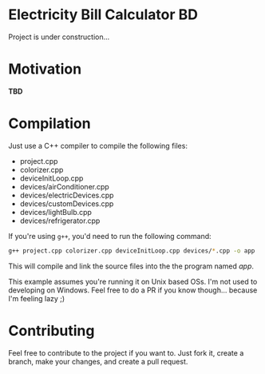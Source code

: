 # Electricity Bill Calculator BD

Project is under construction...

# Motivation

**TBD**

# Compilation

Just use a C++ compiler to compile the following files:

- project.cpp
- colorizer.cpp
- deviceInitLoop.cpp
- devices/airConditioner.cpp
- devices/electricDevices.cpp
- devices/customDevices.cpp
- devices/lightBulb.cpp
- devices/refrigerator.cpp

If you're using `g++`, you'd need to run the following command:

```sh
g++ project.cpp colorizer.cpp deviceInitLoop.cpp devices/*.cpp -o app
```

This will compile and link the source files into the the program named _app_.

This example assumes you're running it on Unix based OSs. I'm not used to
developing on Windows. Feel free to do a PR if you know though... because I'm
feeling lazy ;)

# Contributing

Feel free to contribute to the project if you want to. Just fork it, create a
branch, make your changes, and create a pull request.
